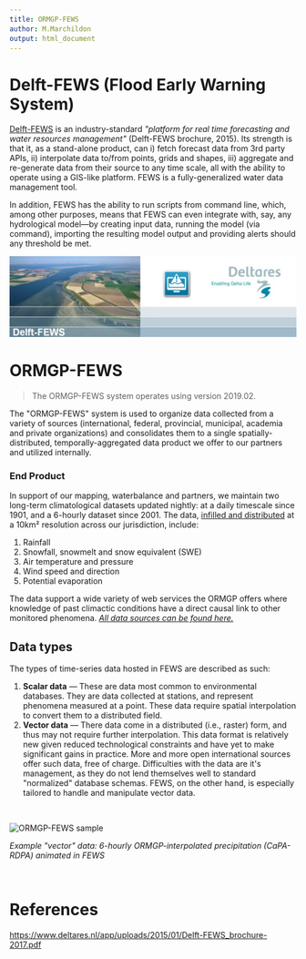 ```yaml
---
title: ORMGP-FEWS
author: M.Marchildon
output: html_document
---
```



# Delft-FEWS (**F**lood **E**arly **W**arning **S**ystem)

[Delft-FEWS](https://www.deltares.nl/en/software-and-data/products/delft-fews-platform) is an industry-standard *"platform for real time forecasting and water resources management"* (Delft-FEWS brochure, 2015). Its strength is that it, as a stand-alone product, can i) fetch forecast data from 3rd party APIs, ii) interpolate data to/from points, grids and shapes, iii) aggregate and re-generate data from their source to any time scale, all with the ability to operate using a GIS-like platform. FEWS is a fully-generalized water data management tool.

In addition, FEWS has the ability to run scripts from command line, which, among other purposes, means that FEWS can even integrate with, say, any hydrological model—by creating input data, running the model (via command), importing the resulting model output and providing alerts should any threshold be met.

![](fig/fews2019-splash.png)

# ORMGP-FEWS

> The ORMGP-FEWS system operates using version 2019.02.

The "ORMGP-FEWS" system is used to organize data collected from a variety of sources (international, federal, provincial, municipal, academia and private organizations) and consolidates them to a single spatially-distributed, temporally-aggregated data product we offer to our partners and utilized internally.


### End Product
In support of our mapping, waterbalance and partners, we maintain two long-term climatological datasets updated nightly: at a daily timescale since 1901, and a 6-hourly dataset since 2001. The data, [infilled and distributed](\fews\climate-interpolation.html) at a 10km² resolution across our jurisdiction, include:

1. Rainfall
1. Snowfall, snowmelt and snow equivalent (SWE)
1. Air temperature and pressure
1. Wind speed and direction
1. Potential evaporation


The data support a wide variety of web services the ORMGP offers where knowledge of past climactic conditions have a direct causal link to other monitored phenomena.  [*All data sources can be found here.*](/interpolants/interpolation/climate-sources.html)


## Data types
The types of time-series data hosted in FEWS are described as such:

1. **Scalar data** — These are data most common to environmental databases. They are data collected at stations, and represent phenomena measured at a point.  These data require spatial interpolation to convert them to a distributed field.
1. **Vector data** — There data come in a distributed (i.e., raster) form, and thus may not require further interpolation.  This data format is relatively new given reduced technological constraints and have yet to make significant gains in practice. More and more open international sources offer such data, free of charge. Difficulties with the data are it's management, as they do not lend themselves well to standard "normalized" database schemas.  FEWS, on the other hand, is especially tailored to handle and manipulate vector data.

<br>

![ORMGP-FEWS sample](fig/ORMGP-FEWS-sample1-slowed.gif)

*Example "vector" data: 6-hourly ORMGP-interpolated precipitation (CaPA-RDPA) animated in FEWS*

<br>

# References

https://www.deltares.nl/app/uploads/2015/01/Delft-FEWS_brochure-2017.pdf